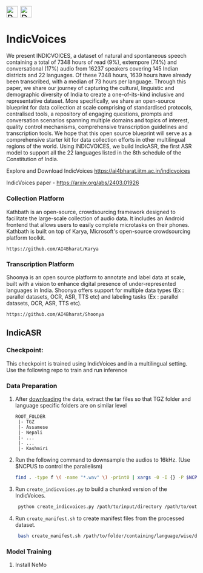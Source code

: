  
<p style="font-size: 24px;">
  <a href="https://arxiv.org/abs/2403.01926" style="text-decoration:none;">
    <img src="https://img.shields.io/badge/Paper-blue" alt="Paper" style="vertical-align: middle; height: 30px;">
  </a>
  <a href="https://ai4bharat.iitm.ac.in/indicvoices/" style="text-decoration:none;">
    <img src="https://img.shields.io/badge/Data-green" alt="Data" style="vertical-align: middle; height: 30px;">
  </a>
</p>

# IndicVoices

We present INDICVOICES, a dataset of natural and spontaneous speech containing a
total of 7348 hours of read (9%), extempore (74%) and conversational (17%) audio
from 16237 speakers covering 145 Indian districts and 22 languages. Of these
7348 hours, 1639 hours have already been transcribed, with a median of 73 hours
per language. Through this paper, we share our journey of capturing the cultural,
linguistic and demographic diversity of India to create a one-of-its-kind inclusive
and representative dataset. More specifically, we share an open-source blueprint
for data collection at scale comprising of standardised protocols, centralised tools,
a repository of engaging questions, prompts and conversation scenarios spanning
multiple domains and topics of interest, quality control mechanisms, comprehensive
transcription guidelines and transcription tools. We hope that this open source
blueprint will serve as a comprehensive starter kit for data collection efforts in
other multilingual regions of the world. Using INDICVOICES, we build IndicASR,
the first ASR model to support all the 22 languages listed in the 8th schedule of the
Constitution of India.

Explore and Download IndicVoices https://ai4bharat.iitm.ac.in/indicvoices 

IndicVoices paper - https://arxiv.org/abs/2403.01926

### Collection Platform
Kathbath is an open-source, crowdsourcing framework designed to facilitate the large-scale collection of audio data. It includes an Android frontend that allows users to easily complete microtasks on their phones. Kathbath is built on top of Karya, Microsoft's open-source crowdsourcing platform toolkit.
```
https://github.com/AI4Bharat/Karya
```


### Transcription Platform
Shoonya is an open source platform to annotate and label data at scale, built with a vision to enhance digital presence of under-represented languages in India. Shoonya offers support for multiple data types (Ex : parallel datasets, OCR, ASR, TTS etc) and labeling tasks (Ex : parallel datasets, OCR, ASR, TTS etc).
```
https://github.com/AI4Bharat/Shoonya
```


## IndicASR

### Checkpoint:
This checkpoint is trained using IndicVoices and in a multilingual setting. Use the following repo to train and run inference

### Data Preparation 
1. After [downloading](https://ai4bharat.iitm.ac.in/indicvoices) the data, extract the tar files so that TGZ folder and language specific folders are on similar level
    ```
    ROOT_FOLDER
     |- TGZ
     |- Assamese
     |- Nepali
     |- ...
     |- ...
     |- Kashmiri
    ```

3. Run the following command to downsample the audios to 16kHz. (Use $NCPUS to control the parallelism)

    ```bash
    find . -type f \( -name "*.wav" \) -print0 | xargs -0 -I {} -P $NCPUS bash -c 'ffmpeg -y -loglevel warning -hide_banner -stats -i $1 -ar $2 -ac $3 "${1%.*}_${2}.wav" && rm $1 && mv "${1%.*}_${2}.wav" $1' -- {} 16000 1
    ```

4. Run ```create_indicvoices.py``` to build a chunked version of the IndicVoices. 
    ```bash
     python create_indicvoices.py /path/to/input/directory /path/to/output/directory 
    ```
5.  Run ```create_manifest.sh``` to create manifest files from the processed dataset. 
    ```bash
     bash create_manifest.sh /path/to/folder/containing/language/wise/data/folders
    ```

### Model Training
1. Install NeMo



